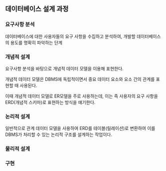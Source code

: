## 데이터베이스 설계 과정

### 요구사항 분석

데이터베이스에 대한 사용자들의 요구 사항을 수집하고 분석하여, 개발할 데이터베이스의 용도를 명확히 파악하는 단계

### 개념적 설계

요구사항 분석을 바탕으로 개념적 데이터 모델을 이용해 표현한다.

개념적 데이터 모델은 DBMS에 독립적이면서 중요 데이터 요소와 요소 간의 관계를 표현할 때 사용된다.

이때 개념적 데이터 모델로 ER모델을 주로 사용하는데, 이는 즉 사용자의 요구 사항을 ERD(개념적 스키마)로 표현하는 방식을 얘기한다.

### 논리적 설계

일반적으로 관계 데이터 모델을 사용하여 ERD를 테이블(릴레이션)로 변환하여 이를 DBMS가 처리할 수 있는 논리적 구조를 설계하는 작업이다.

### 물리적 설계

### 구현
